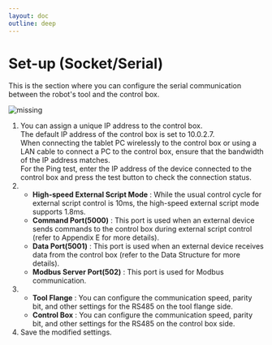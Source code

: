 ```yaml
---
layout: doc
outline: deep
---
```


# Set-up (Socket/Serial)

This is the section where you can configure the serial communication between the robot's tool and the control box.

![missing](/manual/en/setup/6.png)

1. You can assign a unique IP address to the control box.<br>
   The default IP address of the control box is set to 10.0.2.7.<br>
   When connecting the tablet PC wirelessly to the control box or using a LAN cable to connect a PC to the control box, ensure that the bandwidth of the IP address matches.<br>
   For the Ping test, enter the IP address of the device connected to the control box and press the test button to check the connection status.
2. - **High-speed External Script Mode** : While the usual control cycle for external script control is 10ms, the high-speed external script mode supports 1.8ms.
   - **Command Port(5000)** : This port is used when an external device sends commands to the control box during external script control (refer to Appendix E for more details).
   - **Data Port(5001)** : This port is used when an external device receives data from the control box (refer to the Data Structure for more details).
   - **Modbus Server Port(502)** : This port is used for Modbus communication.
3. - **Tool Flange** : You can configure the communication speed, parity bit, and other settings for the RS485 on the tool flange side.
   - **Control Box** : You can configure the communication speed, parity bit, and other settings for the RS485 on the control box side.
4. Save the modified settings.
